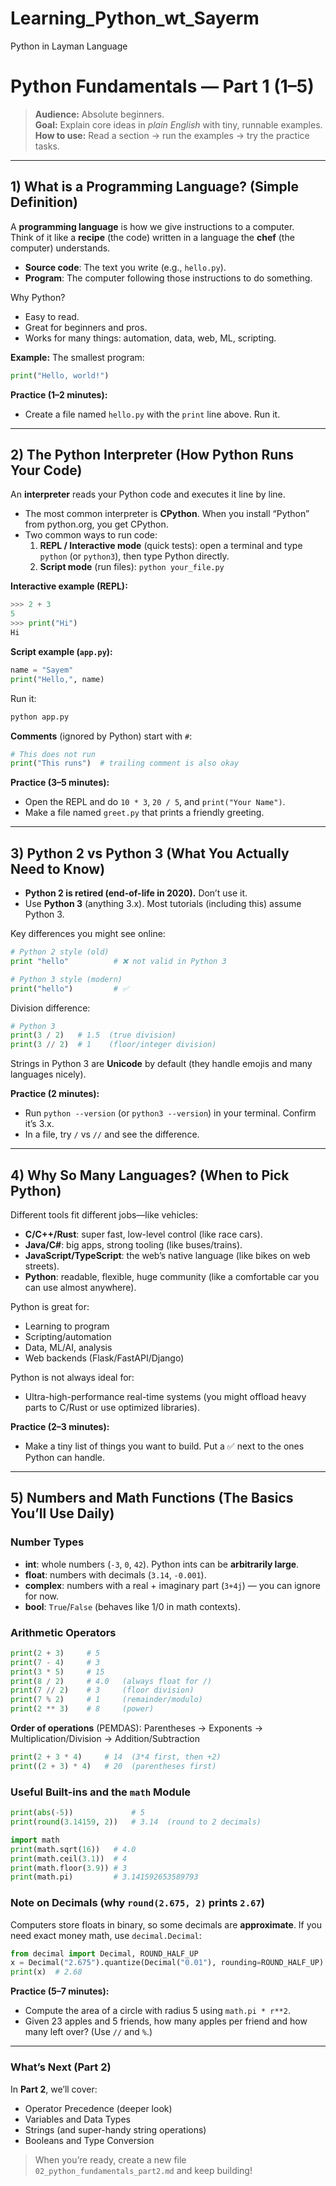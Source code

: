 # Learning_Python_wt_Sayerm
Python in Layman Language


# Python Fundamentals — Part 1 (1–5)

> **Audience:** Absolute beginners.  
> **Goal:** Explain core ideas in *plain English* with tiny, runnable examples.  
> **How to use:** Read a section → run the examples → try the practice tasks.

---

## 1) What is a Programming Language? (Simple Definition)

A **programming language** is how we give instructions to a computer.  
Think of it like a **recipe** (the code) written in a language the **chef** (the computer) understands.

- **Source code**: The text you write (e.g., `hello.py`).
- **Program**: The computer following those instructions to do something.

Why Python?
- Easy to read.
- Great for beginners and pros.
- Works for many things: automation, data, web, ML, scripting.

**Example:** The smallest program:
```python
print("Hello, world!")
```

**Practice (1–2 minutes):**
- Create a file named `hello.py` with the `print` line above. Run it.

---

## 2) The Python Interpreter (How Python Runs Your Code)

An **interpreter** reads your Python code and executes it line by line.
- The most common interpreter is **CPython**. When you install “Python” from python.org, you get CPython.
- Two common ways to run code:
  1) **REPL / Interactive mode** (quick tests): open a terminal and type `python` (or `python3`), then type Python directly.
  2) **Script mode** (run files): `python your_file.py`

**Interactive example (REPL):**
```py
>>> 2 + 3
5
>>> print("Hi")
Hi
```

**Script example (`app.py`):**
```python
name = "Sayem"
print("Hello,", name)
```
Run it:
```bash
python app.py
```

**Comments** (ignored by Python) start with `#`:
```python
# This does not run
print("This runs")  # trailing comment is also okay
```

**Practice (3–5 minutes):**
- Open the REPL and do `10 * 3`, `20 / 5`, and `print("Your Name")`.
- Make a file named `greet.py` that prints a friendly greeting.

---

## 3) Python 2 vs Python 3 (What You Actually Need to Know)

- **Python 2 is retired (end-of-life in 2020).** Don’t use it.
- Use **Python 3** (anything 3.x). Most tutorials (including this) assume Python 3.

Key differences you might see online:
```python
# Python 2 style (old)
print "hello"          # ❌ not valid in Python 3

# Python 3 style (modern)
print("hello")         # ✅
```

Division difference:
```python
# Python 3
print(3 / 2)   # 1.5  (true division)
print(3 // 2)  # 1    (floor/integer division)
```

Strings in Python 3 are **Unicode** by default (they handle emojis and many languages nicely).

**Practice (2 minutes):**
- Run `python --version` (or `python3 --version`) in your terminal. Confirm it’s 3.x.
- In a file, try `/` vs `//` and see the difference.

---

## 4) Why So Many Languages? (When to Pick Python)

Different tools fit different jobs—like vehicles:
- **C/C++/Rust**: super fast, low-level control (like race cars).
- **Java/C#**: big apps, strong tooling (like buses/trains).
- **JavaScript/TypeScript**: the web’s native language (like bikes on web streets).
- **Python**: readable, flexible, huge community (like a comfortable car you can use almost anywhere).

Python is great for:
- Learning to program
- Scripting/automation
- Data, ML/AI, analysis
- Web backends (Flask/FastAPI/Django)

Python is not always ideal for:
- Ultra-high-performance real-time systems (you might offload heavy parts to C/Rust or use optimized libraries).

**Practice (2–3 minutes):**
- Make a tiny list of things you want to build. Put a ✅ next to the ones Python can handle.

---

## 5) Numbers and Math Functions (The Basics You’ll Use Daily)

### Number Types
- **int**: whole numbers (`-3`, `0`, `42`). Python ints can be **arbitrarily large**.
- **float**: numbers with decimals (`3.14`, `-0.001`).
- **complex**: numbers with a real + imaginary part (`3+4j`) — you can ignore for now.
- **bool**: `True`/`False` (behaves like 1/0 in math contexts).

### Arithmetic Operators
```python
print(2 + 3)     # 5
print(7 - 4)     # 3
print(3 * 5)     # 15
print(8 / 2)     # 4.0   (always float for /)
print(7 // 2)    # 3     (floor division)
print(7 % 2)     # 1     (remainder/modulo)
print(2 ** 3)    # 8     (power)
```

**Order of operations** (PEMDAS): Parentheses → Exponents → Multiplication/Division → Addition/Subtraction
```python
print(2 + 3 * 4)     # 14  (3*4 first, then +2)
print((2 + 3) * 4)   # 20  (parentheses first)
```

### Useful Built-ins and the `math` Module
```python
print(abs(-5))             # 5
print(round(3.14159, 2))   # 3.14  (round to 2 decimals)
```

```python
import math
print(math.sqrt(16))   # 4.0
print(math.ceil(3.1))  # 4
print(math.floor(3.9)) # 3
print(math.pi)         # 3.141592653589793
```

### Note on Decimals (why `round(2.675, 2)` prints `2.67`)
Computers store floats in binary, so some decimals are **approximate**. If you need exact money math, use `decimal.Decimal`:
```python
from decimal import Decimal, ROUND_HALF_UP
x = Decimal("2.675").quantize(Decimal("0.01"), rounding=ROUND_HALF_UP)
print(x)  # 2.68
```

**Practice (5–7 minutes):**
- Compute the area of a circle with radius 5 using `math.pi * r**2`.
- Given 23 apples and 5 friends, how many apples per friend and how many left over? (Use `//` and `%`.)

---

### What’s Next (Part 2)
In **Part 2**, we’ll cover:  
- Operator Precedence (deeper look)  
- Variables and Data Types  
- Strings (and super-handy string operations)  
- Booleans and Type Conversion  

> When you’re ready, create a new file `02_python_fundamentals_part2.md` and keep building!
